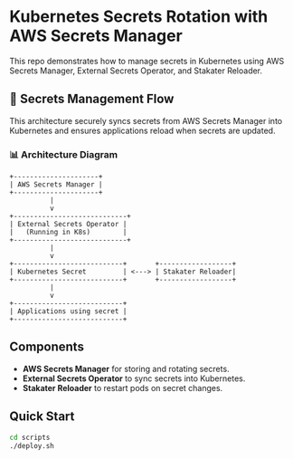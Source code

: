 # Kubernetes Secrets Rotation with AWS Secrets Manager

This repo demonstrates how to manage secrets in Kubernetes using AWS Secrets Manager, External Secrets Operator, and Stakater Reloader.

## 🔐 Secrets Management Flow

This architecture securely syncs secrets from AWS Secrets Manager into Kubernetes and ensures applications reload when secrets are updated.

### 📊 Architecture Diagram

```text
+---------------------+
| AWS Secrets Manager |
+---------------------+
          |
          v
+----------------------------+
| External Secrets Operator |
|   (Running in K8s)        |
+----------------------------+
          |
          v
+---------------------------+       +------------------+
| Kubernetes Secret         | <---> | Stakater Reloader|
+---------------------------+       +------------------+
          |
          v
+---------------------------+
| Applications using secret |
+---------------------------+

```



## Components
- **AWS Secrets Manager** for storing and rotating secrets.
- **External Secrets Operator** to sync secrets into Kubernetes.
- **Stakater Reloader** to restart pods on secret changes.

## Quick Start

```bash
cd scripts
./deploy.sh
```
